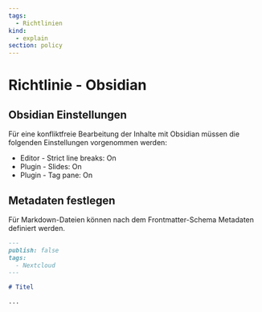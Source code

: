 ```yaml
---
tags:
  - Richtlinien
kind:
  - explain
section: policy
---
```


# Richtlinie - Obsidian

## Obsidian Einstellungen

Für eine konfliktfreie Bearbeitung der Inhalte mit Obsidian müssen die folgenden Einstellungen vorgenommen werden:

- Editor - Strict line breaks: On
- Plugin - Slides: On
- Plugin - Tag pane: On

## Metadaten festlegen

Für Markdown-Dateien können nach dem Frontmatter-Schema Metadaten definiert werden.

```markdown
---
publish: false
tags:
  - Nextcloud
---

# Titel

...
```
